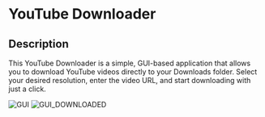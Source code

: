 # YouTube Downloader

## Description
This YouTube Downloader is a simple, GUI-based application that allows you to download YouTube videos directly to your Downloads folder. Select your desired resolution, enter the video URL, and start downloading with just a click.

![GUI](/Screenshot%202024-03-10%20at%208.25.06 pm.png)
![GUI_DOWNLOADED](/Screenshot%202024-03-10%20at%208.25.27 pm.png)
